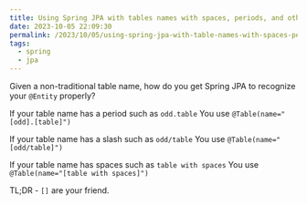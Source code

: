 ```yaml
---
title: Using Spring JPA with tables names with spaces, periods, and other special characters
date: 2023-10-05 22:09:30
permalink: /2023/10/05/using-spring-jpa-with-table-names-with-spaces-periods-and-other-special-characters
tags:
  - spring
  - jpa
---
```


Given a non-traditional table name, how do you get Spring JPA to recognize your `@Entity` properly?

If your table name has a period such as `odd.table` You use `@Table(name="[odd].[table]")`

If your table name has a slash such as `odd/table` You use `@Table(name="[odd/table]")`

If your table name has spaces such as `table with spaces` You use `@Table(name="[table with spaces]")`

TL;DR - `[]` are your friend.
